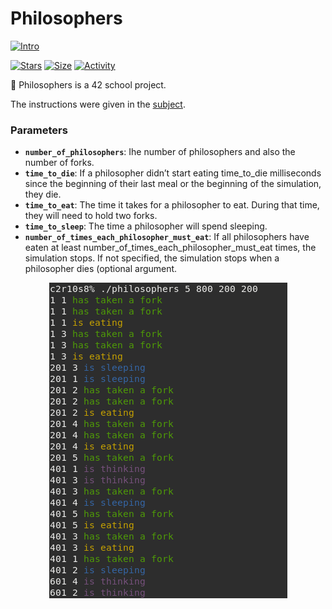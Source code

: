 # Philosophers

[![Intro](https://img.shields.io/badge/Cursus-Push_Swap-success?style=for-the-badge&logo=42)](https://github.com/bshintak/Push_Swap)
 
 [![Stars](https://img.shields.io/github/stars/bshintak/Push_Swap?color=ffff00&label=Stars&logo=Stars&style=?style=flat)](https://github.com/bshintak/Push_Swap)
 [![Size](https://img.shields.io/github/repo-size/bshintak/Push_Swap?color=blue&label=Size&logo=Size&style=?style=flat)](https://github.com/bshintak/Push_Swap)
 [![Activity](https://img.shields.io/github/last-commit/bshintak/Push_Swap?color=red&label=Last%20Commit&style=flat)](https://github.com/bshintak/Push_Swap)

🍝 Philosophers is a 42 school project.

The instructions were given in the [subject](https://github.com/bshintak/Philosophers/blob/master/subject_philosophers.pdf).

### Parameters

* **```number_of_philosophers```**: Ihe number of philosophers and also the number of forks.
* **```time_to_die```**: If a philosopher didn’t start eating time_to_die milliseconds since the beginning of their last meal or the beginning of the simulation, they die.
* **```time_to_eat```**: The time it takes for a philosopher to eat. During that time, they will need to hold two forks.
* **```time_to_sleep```**: The time a philosopher will spend sleeping.
* **```number_of_times_each_philosopher_must_eat```**: If all philosophers have eaten at least number_of_times_each_philosopher_must_eat times, the simulation stops. If not specified, the simulation stops when a philosopher dies (optional argument.

<p align="center">
  <img src=https://raw.githubusercontent.com/bshintak/Philosophers/main/philosophers.png />
</p>
